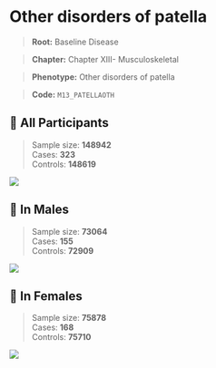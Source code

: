 # Other disorders of patella

> **Root:** Baseline Disease  

> **Chapter:** Chapter XIII- Musculoskeletal  

> **Phenotype:** Other disorders of patella  

> **Code:** `M13_PATELLAOTH`

## 🧪 All Participants  
> Sample size: **148942**  
> Cases: **323**  
> Controls: **148619**
<img src="/Disease/Figures/ALL/Baseline/M13_PATELLAOTH.png"/>
<CsvTable src="/public/Disease/Data/ALL/Baseline/LG_M13_PATELLAOTH.csv" label="🔍 View full results" />

## 👨 In Males  
> Sample size: **73064**  
> Cases: **155**  
> Controls: **72909**
<img src="/Disease/Figures/Male/Baseline/M13_PATELLAOTH.png"/>
<CsvTable src="/public/Disease/Data/Male/Baseline/LG_M13_PATELLAOTH.csv" label="🔍 View full results" />

## 👩 In Females  
> Sample size: **75878**  
> Cases: **168**  
> Controls: **75710**
<img src="/Disease/Figures/Female/Baseline/M13_PATELLAOTH.png"/>
<CsvTable src="/public/Disease/Data/Female/Baseline/LG_M13_PATELLAOTH.csv" label="🔍 View full results" />

